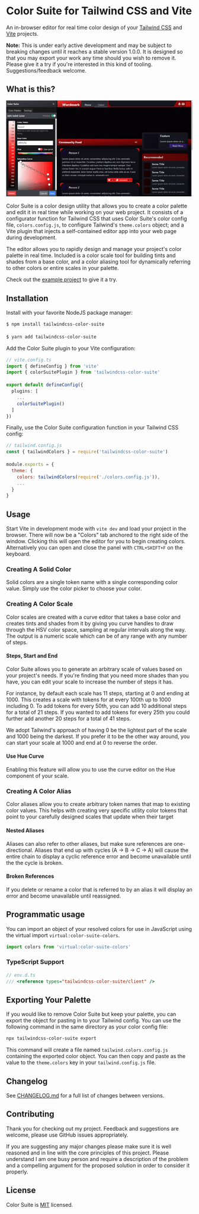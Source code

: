 # Color Suite for Tailwind CSS and Vite

An in-browser editor for real time color design of your [Tailwind CSS](https://github.com/tailwindlabs/tailwindcss) and [Vite](https://github.com/vitejs/vite) projects.

**Note:** This is under early active development and may be subject to breaking changes until it reaches a stable version 1.0.0. It is designed so that you may export your work any time should you wish to remove it. Please give it a try if you're interested in this kind of tooling. Suggestions/feedback welcome.

## What is this?

<img src="docs/images/color-suite.gif" width="720">

Color Suite is a color design utility that allows you to create a color palette and edit it in real time while working on your web project. It consists of a configurator function for Tailwind CSS that uses Color Suite's color config file, `colors.config.js`, to configure Tailwind's `theme.colors` object; and a Vite plugin that injects a self-contained editor app into your web page during development.

The editor allows you to rapidly design and manage your project's color palette in real time. Included is a color scale tool for building tints and shades from a base color, and a color aliasing tool for dynamically referring to other colors or entire scales in your palette.

Check out the [example project](https://github.com/ShiftLimits/color-suite-playground) to give it a try.

## Installation

Install with your favorite NodeJS package manager:

```bash
$ npm install tailwindcss-color-suite

$ yarn add tailwindcss-color-suite
```

Add the Color Suite plugin to your Vite configuration:

```ts
// vite.config.ts
import { defineConfig } from 'vite'
import { colorSuitePlugin } from 'tailwindcss-color-suite'

export default defineConfig({
  plugins: [
    ...
    colorSuitePlugin()
  ]
})

```

Finally, use the Color Suite configuration function in your Tailwind CSS config:

```js
// tailwind.config.js
const { tailwindColors } = require('tailwindcss-color-suite')

module.exports = {
  theme: {
    colors: tailwindColors(require('./colors.config.js')),
    ...
  }
}
```

## Usage

Start Vite in development mode with `vite dev` and load your project in the browser. There will now be a "Colors" tab anchored to the right side of the window. Clicking this will open the editor for you to begin creating colors. Alternatively you can open and close the panel with `CTRL+SHIFT+F` on the keyboard.

### Creating A Solid Color

Solid colors are a single token name with a single corresponding color value. Simply use the color picker to choose your color.

### Creating A Color Scale

Color scales are created with a curve editor that takes a base color and creates tints and shades from it by giving you curve handles to draw through the HSV color space, sampling at regular intervals along the way. The output is a numeric scale which can be of any range with any number of steps.
#### Steps, Start and End

Color Suite allows you to generate an arbitrary scale of values based on your project's needs. If you're finding that you need more shades than you have, you can edit your scale to increase the number of steps it has.

For instance, by default each scale has 11 steps, starting at 0 and ending at 1000. This creates a scale with tokens for at every 100th up to 1000 including 0. To add tokens for every 50th, you can add 10 additional steps for a total of 21 steps. If you wanted to add tokens for every 25th you could further add another 20 steps for a total of 41 steps.

We adopt Tailwind's approach of having 0 be the lightest part of the scale and 1000 being the darkest. If you prefer it to be the other way around, you can start your scale at 1000 and end at 0 to reverse the order.

#### Use Hue Curve

Enabling this feature will allow you to use the curve editor on the Hue component of your scale.

### Creating A Color Alias

Color aliases allow you to create arbitrary token names that map to existing color values. This helps with creating very specific utility color tokens that point to your carefully designed scales  that update when their target

#### Nested Aliases

Aliases can also refer to other aliases, but make sure references are one-directional. Aliases that end up with cycles (A -> B -> C -> A) will cause the entire chain to display a cyclic reference error and become unavailable until the the cycle is broken.

#### Broken References

If you delete or rename a color that is referred to by an alias it will display an error and become unavailable until reassigned.

## Programmatic usage

You can import an object of your resolved colors for use in JavaScript using the virtual import `virtual:color-suite-colors`.

```ts
import colors from 'virtual:color-suite-colors'
```

### TypeScript Support

```ts
// env.d.ts
/// <reference types="tailwindcss-color-suite/client" />
```

## Exporting Your Palette

If you would like to remove Color Suite but keep your palette, you can export the object for pasting in to your Tailwind config. You can use the following command in the same directory as your color config file:

```bash
npx tailwindcss-color-suite export
```

This command will create a file named `tailwind.colors.config.js` containing the exported color object. You can then copy and paste as the value to the `theme.colors` key in your `tailwind.config.js` file.

## Changelog

See [CHANGELOG.md](CHANGELOG.md) for a full list of changes between versions.

## Contributing

Thank you for checking out my project. Feedback and suggestions are welcome, please use GitHub issues appropriately.

If you are suggesting any major changes please make sure it is well reasoned and in line with the core principles of this project. Please understand I am one busy person and require a description of the problem and a compelling argument for the proposed solution in order to consider it properly.

## License

Color Suite is [MIT](LICENSE) licensed.
